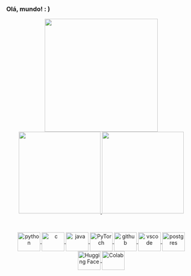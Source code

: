 ### Olá, mundo! : )

<div align="center">
  <a href="https://github.com/g-assismoraes">
  <img height="300em" src="https://github-readme-activity-graph.vercel.app/graph?username=g-assismoraes&theme=nord"/>
</div>


<div align="center">
  <a href="https://github.com/g-assismoraes">
  <img height="217em" src="https://github-readme-stats.vercel.app/api?username=g-assismoraes&show_icons=true&theme=nord&count_private=true&hide_rank=true&hide=stars,contribs"/>
  <img height="217em" src="https://github-readme-stats.vercel.app/api/top-langs/?username=g-assismoraes&layout=compact&langs_count=6&hide=CSS,html&theme=nord"/>
</div>
  
  ##
  
<div style="display: inline_block"align="center"><br>
  <img align="center" alt="python" height="50" width="60" src="https://cdn.jsdelivr.net/gh/devicons/devicon/icons/python/python-original-wordmark.svg">
  <img align="center" alt="c" height="50" width="60" src="https://cdn.jsdelivr.net/gh/devicons/devicon/icons/c/c-original.svg">
  <img align="center" alt="java" height="50" width="60" src="https://cdn.jsdelivr.net/gh/devicons/devicon/icons/java/java-original-wordmark.svg">
  <img align="center" alt="PyTorch" height="50" width="60" src="https://cdn.jsdelivr.net/gh/devicons/devicon/icons/pytorch/pytorch-original.svg">
  <img align="center" alt="github" height="50" width="60" src="https://cdn.jsdelivr.net/gh/devicons/devicon/icons/github/github-original.svg">
  <img align="center" alt="vscode" height="50" width="60" src="https://cdn.jsdelivr.net/gh/devicons/devicon/icons/vscode/vscode-original.svg">
  <img align="center" alt="postgres" height="50" width="60" src="https://cdn.jsdelivr.net/gh/devicons/devicon/icons/postgresql/postgresql-plain.svg">
  <img align="center" alt="Hugging Face" height="50" width="60" src="https://huggingface.co/datasets/huggingface/brand-assets/resolve/main/hf-logo.svg">
  <img align="center" alt="Colab" height="50" width="60" src="https://upload.wikimedia.org/wikipedia/commons/d/d0/Google_Colaboratory_SVG_Logo.svg">
  
</div>
  
